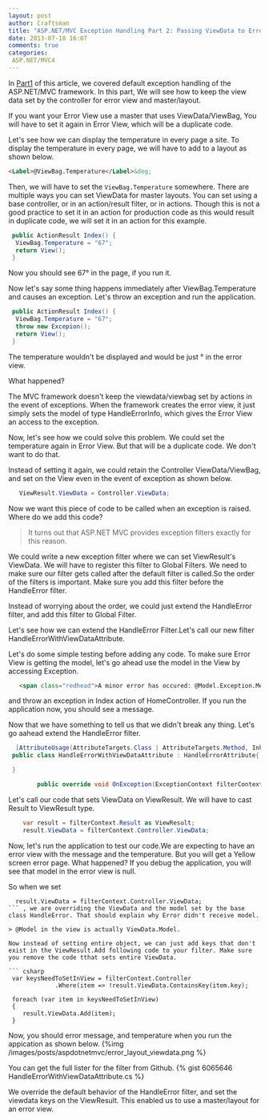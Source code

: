 ```yaml
---
layout: post
author: Craftsman
title: "ASP.NET/MVC Exception Handling Part 2: Passing ViewData to Error View & its Master/Layout"
date: 2013-07-18 16:07
comments: true
categories:
 ASP.NET/MVC4
---
```

   In [Part1](/blog/2013/07/18/asp-dot-net-exception-handling-explained) of this article, we covered default exception handling of the ASP.NET/MVC framework.
   In this part, We will see how to keep the view data set by the controller for error view and master/layout.
 
If you want your Error View use a master that uses ViewData/ViewBag, You will have to set it again in Error View, which will be a duplicate code.
 
 Let's see how we can display the temperature in every page a site. 
 To display the temperature in every page, we will have to add to a layout as shown below.

``` html _Layout.cshtml
<Label>@ViewBag.Temperature</Label>&deg; 
``` 

Then, we will have to set the ```ViewBag.Temperature``` somewhere.
There are multiple ways you can set ViewData for master layouts. 
You can set using a base controller, or in an action/result filter, or in actions. Though this is not a good practice to set it in an action for production code as this would result in duplicate code, we will set it in an action for this example.
``` csharp
 public ActionResult Index() {
  ViewBag.Temperature = "67";
  return View();
 }
```
Now you should see 67&deg; in the page, if you run it.

Now let's say some thing happens immediately after ViewBag.Temperature and causes an exception. Let's throw an exception and run the application.

``` csharp
 public ActionResult Index() {
  ViewBag.Temperature = "67";
  throw new Excepion();
  return View();
 }
```

The temperature wouldn't be displayed and would be just &deg; in the error view.

What happened? 

 The MVC framework doesn't keep the viewdata/viewbag set by actions in the event of exceptions. When the framework creates the error view, it just simply sets the model of type HandleErrorInfo, which gives the Error View an access to the exception.

Now, let's see how we could solve this problem. We could set the temperature again in Error View. But that will be a duplicate code. We don't want to do that.


Instead of setting it again, we could retain the Controller ViewData/ViewBag, and set on the View even in the event of exception as shown below.
``` csharp
   ViewResult.ViewData = Controller.ViewData;
```
Now we want this piece of code to be called when an exception is raised.
Where do we add this code? 

 > It turns out that ASP.NET MVC provides exception filters exactly for this reason. 

We could write a new exception filter where we can set ViewResult's ViewData.
We will have to register this filter to Global Filters. We need to make sure our filter gets called after the default filter is called.So the order of the filters is important. Make sure you add this filter before the HandleError filter.

Instead of worrying about the order, we could just extend the HandleError filter, and add this filter to Global Filter.

Let's see how we can extend the HandleError Filter.Let's call our new filter HandleErrorWithViewDataAttribute.

Let's do some simple testing before adding any code.
To make sure Error View is getting the model, let's go ahead use the model in the View by accessing Exception.

``` html /Shared/Error.cshtml 
   <span class="redhead">A minor error has occured: @Model.Exception.Message</span>
``` 
 and throw an exception in Index action of HomeController. If you run the application now, you should see a message.

Now that we have something to tell us that we didn't break any thing. Let's go aahead extend the HandleError filter.

``` csharp
  [AttributeUsage(AttributeTargets.Class | AttributeTargets.Method, Inherited = true, AllowMultiple = true)]
 public class HandleErrorWithViewDataAttribute : HandleErrorAttribute{

 }
```

``` csharp
        public override void OnException(ExceptionContext filterContext){ }
``` 
Let's call our code that sets ViewData on ViewResult. We will have to cast Result to ViewResult type.

``` csharp
    var result = filterContext.Result as ViewResult;
    result.ViewData = filterContext.Controller.ViewData;
```

Now, let's run the application to test our code.We are expecting to have an error view with the message and the temperature. But you will get a Yellow screen error page. What happened? 
If you debug the application, you will see that model in the error view is null.


So when we set 
``` 
  result.ViewData = filterContext.Controller.ViewData;
``` , we are overriding the ViewData and the model set by the base class HandleError. That should explain why Error didn't receive model.
  
> @Model in the view is actually ViewData.Model. 

Now instead of setting entire object, we can just add keys that don't exist in the ViewResult.Add following code to your filter. Make sure you remove the code tthat sets entire ViewData.

``` csharp
 var keysNeedToSetInView = filterContext.Controller
             .Where(item => !result.ViewData.ContainsKey(item.key);

 foreach (var item in keysNeedToSetInView)
 {
    result.ViewData.Add(item);
 }
```
Now, you should error message, and temperature when you run the appication as shown below.
{%img /images/posts/aspdotnetmvc/error_layout_viewdata.png %}

You can get the full lister for the filter from Github. 
{% gist 6065646 HandleErrorWithViewDataAttribute.cs %}

We override the default behavior of the HandleError filter, and set the viewdata keys on the ViewResult. This enabled us to use a master/layout for an error view.



